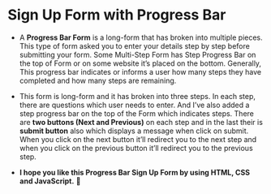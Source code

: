 # **Sign Up Form with Progress Bar**

* A **Progress Bar Form** is a long-form that has broken into multiple pieces. This type of form asked you to enter your details step by step before submitting your form. Some Multi-Step Form has Step Progress Bar on the top of Form or on some website it’s placed on the bottom. Generally, This progress bar indicates or informs a user how many steps they have completed and how many steps are remaining.

* This form is long-form and it has broken into three steps. In each step, there are questions which user needs to enter. And I’ve also added a step progress bar on the top of the Form which indicates steps. There are **two buttons (Next and Previous)** on each step and in the last their is **submit button** also which displays a message when click on submit. When you click on the next button it’ll redirect you to the next step and when you click on the previous button it’ll redirect you to the previous step.

* **I hope you like this Progress Bar Sign Up Form by using HTML, CSS and JavaScript.** 💙

